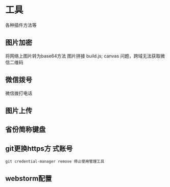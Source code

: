 # 工具
各种插件方法等

## 图片加密
将网络上图片转为base64方法
图片拼接 build.js; canvas 问题，跨域无法获取微信二维码

## 微信拨号
微信拨打电话

## 图片上传

## 省份简称键盘


## git更换https方 式账号

	git credential-manager remove 停止使用管理工具


## webstorm配置

